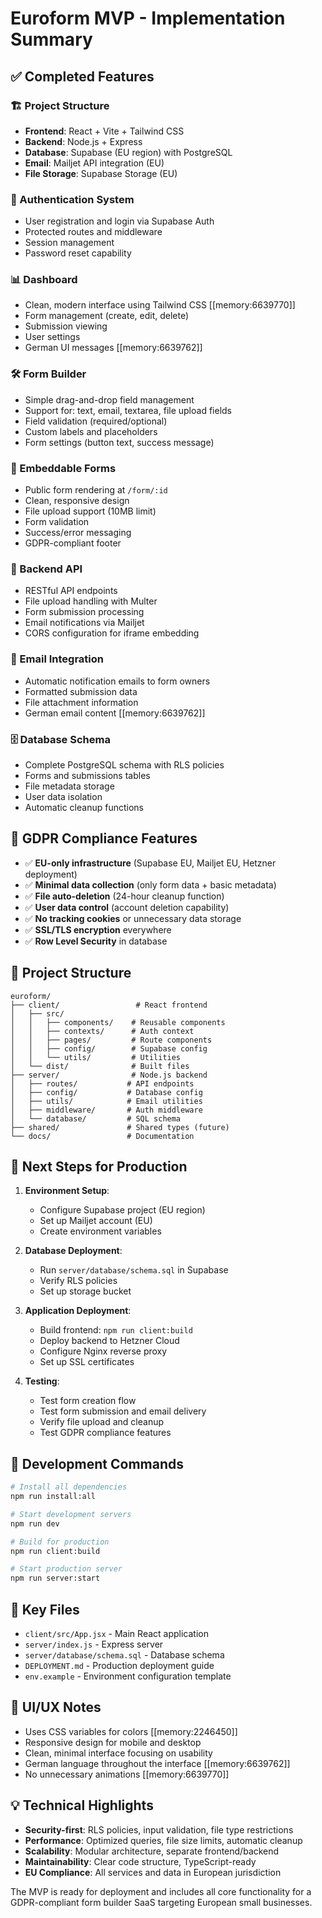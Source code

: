 # Euroform MVP - Implementation Summary

## ✅ Completed Features

### 🏗️ Project Structure
- **Frontend**: React + Vite + Tailwind CSS
- **Backend**: Node.js + Express
- **Database**: Supabase (EU region) with PostgreSQL
- **Email**: Mailjet API integration (EU)
- **File Storage**: Supabase Storage (EU)

### 🔐 Authentication System
- User registration and login via Supabase Auth
- Protected routes and middleware
- Session management
- Password reset capability

### 📊 Dashboard
- Clean, modern interface using Tailwind CSS [[memory:6639770]]
- Form management (create, edit, delete)
- Submission viewing
- User settings
- German UI messages [[memory:6639762]]

### 🛠️ Form Builder
- Simple drag-and-drop field management
- Support for: text, email, textarea, file upload fields
- Field validation (required/optional)
- Custom labels and placeholders
- Form settings (button text, success message)

### 📝 Embeddable Forms
- Public form rendering at `/form/:id`
- Clean, responsive design
- File upload support (10MB limit)
- Form validation
- Success/error messaging
- GDPR-compliant footer

### 🔌 Backend API
- RESTful API endpoints
- File upload handling with Multer
- Form submission processing
- Email notifications via Mailjet
- CORS configuration for iframe embedding

### 📧 Email Integration
- Automatic notification emails to form owners
- Formatted submission data
- File attachment information
- German email content [[memory:6639762]]

### 🗄️ Database Schema
- Complete PostgreSQL schema with RLS policies
- Forms and submissions tables
- File metadata storage
- User data isolation
- Automatic cleanup functions

## 🎯 GDPR Compliance Features

- ✅ **EU-only infrastructure** (Supabase EU, Mailjet EU, Hetzner deployment)
- ✅ **Minimal data collection** (only form data + basic metadata)
- ✅ **File auto-deletion** (24-hour cleanup function)
- ✅ **User data control** (account deletion capability)
- ✅ **No tracking cookies** or unnecessary data storage
- ✅ **SSL/TLS encryption** everywhere
- ✅ **Row Level Security** in database

## 📁 Project Structure

```
euroform/
├── client/                 # React frontend
│   ├── src/
│   │   ├── components/    # Reusable components
│   │   ├── contexts/      # Auth context
│   │   ├── pages/         # Route components
│   │   ├── config/        # Supabase config
│   │   └── utils/         # Utilities
│   └── dist/              # Built files
├── server/                # Node.js backend
│   ├── routes/           # API endpoints
│   ├── config/           # Database config
│   ├── utils/            # Email utilities
│   ├── middleware/       # Auth middleware
│   └── database/         # SQL schema
├── shared/               # Shared types (future)
└── docs/                 # Documentation
```

## 🚀 Next Steps for Production

1. **Environment Setup**:
   - Configure Supabase project (EU region)
   - Set up Mailjet account (EU)
   - Create environment variables

2. **Database Deployment**:
   - Run `server/database/schema.sql` in Supabase
   - Verify RLS policies
   - Set up storage bucket

3. **Application Deployment**:
   - Build frontend: `npm run client:build`
   - Deploy backend to Hetzner Cloud
   - Configure Nginx reverse proxy
   - Set up SSL certificates

4. **Testing**:
   - Test form creation flow
   - Test form submission and email delivery
   - Verify file upload and cleanup
   - Test GDPR compliance features

## 🔧 Development Commands

```bash
# Install all dependencies
npm run install:all

# Start development servers
npm run dev

# Build for production
npm run client:build

# Start production server
npm run server:start
```

## 📝 Key Files

- `client/src/App.jsx` - Main React application
- `server/index.js` - Express server
- `server/database/schema.sql` - Database schema
- `DEPLOYMENT.md` - Production deployment guide
- `env.example` - Environment configuration template

## 🎨 UI/UX Notes

- Uses CSS variables for colors [[memory:2246450]]
- Responsive design for mobile and desktop
- Clean, minimal interface focusing on usability
- German language throughout the interface [[memory:6639762]]
- No unnecessary animations [[memory:6639770]]

## 💡 Technical Highlights

- **Security-first**: RLS policies, input validation, file type restrictions
- **Performance**: Optimized queries, file size limits, automatic cleanup
- **Scalability**: Modular architecture, separate frontend/backend
- **Maintainability**: Clear code structure, TypeScript-ready
- **EU Compliance**: All services and data in European jurisdiction

The MVP is ready for deployment and includes all core functionality for a GDPR-compliant form builder SaaS targeting European small businesses.
